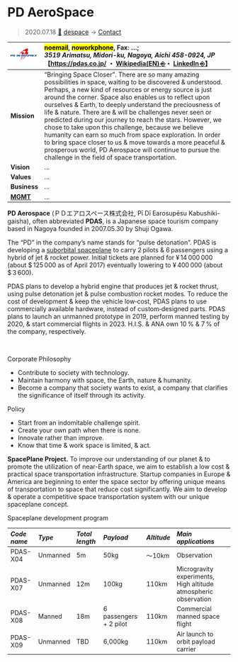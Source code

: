 # PD AeroSpace
> 2020.07.18 [🚀](../index/index.md) [despace](index.md) → [Contact](contact.md)

|[![](f/con/p/pd_aerospace_logo1_thumb.jpg)](f/con/p/pd_aerospace_logo1.png)|<mark>noemail</mark>, <mark>noworkphone</mark>, Fax: …;<br> *3519 Arimatsu, Midori-ku, Nagoya, Aichi 458-0924, JP*<br> 【<https://pdas.co.jp/> ・ [Wikipedia(EN) ⎆](https://en.wikipedia.org/wiki/PD_AeroSpace)・ [LinkedIn ⎆](https://www.linkedin.com/company/pd-aerospace-ltd./)】|
|:--|:--|
|**Mission**|“Bringing Space Closer”. There are so many amazing possibilities in space, waiting to be discovered & understood. Perhaps, a new kind of resources or energy source is just around the corner. Space also enables us to reflect upon ourselves & Earth, to deeply understand the preciousness of life & nature. There are & will be challenges never seen or predicted during our journey to reach the stars. However, we chose to take upon this challenge, because we believe humanity can earn so much from space exploration. In order to bring space closer to us & move towards a more peaceful & prosperous world, PD Aerospace will continue to pursue the challenge in the field of space transportation.|
|**Vision**|…|
|**Values**|…|
|**Business**|…|
|**[MGMT](mgmt.md)**|…|

**PD Aerospace** (ＰＤエアロスペース株式会社, Pī Dī Earosupēsu Kabushiki-gaisha), often abbreviated **PDAS**, is a Japanese space tourism company based in Nagoya founded in 2007.05.30 by Shuji Ogawa.

The “PD” in the company’s name stands for “pulse detonation”. PDAS is developing a [suborbital spaceplane](sc.md) to carry 2 pilots & 6 passengers using a hybrid of jet & rocket power. Initial tickets are planned for ¥ 14 000 000 (about $ 125 000 as of April 2017) eventually lowering to ¥ 400 000 (about $ 3 600).

PDAS plans to develop a hybrid engine that produces jet & rocket thrust, using pulse detonation jet & pulse combustion rocket modes. To reduce the cost of development & keep the vehicle low‑cost, PDAS plans to use commercially available hardware, instead of custom‑designed parts. PDAS plans to launch an unmanned prototype in 2019, perform manned testing by 2020, & start commercial flights in 2023. H.I.S. & ANA own 10 % & 7 % of the company, respectively.

<p style="page-break-after:always"> </p>

Corporate Philosophy

   - Contribute to society with technology.
   - Maintain harmony with space, the Earth, nature & humanity.
   - Become a company that society wants to exist, a company that clarifies the significance of itself through its activity.

Policy

   - Start from an indomitable challenge spirit.
   - Create your own path when there is none.
   - Innovate rather than improve.
   - Know that time & work space is limited, & act.

**SpacePlane Project.** To improve our understanding of our planet & to promote the utilization of near-Earth space, we aim to establish a low cost & practical space transportation infrastructure. Startup companies in Europe & America are beginning to enter the space sector by offering unique means of transportation to space that reduce cost significantly. We aim to develop & operate a competitive space transportation system with our unique spaceplane concept.

Spaceplane development program

|*Code name*|*Type*|*Total length*|*Payload*|*Altitude*|*Main applications*|
|:--|:--|:--|:--|:--|:--|
|PDAS-X04|Unmanned|5m|50kg|〜10km|Observation|
|PDAS-X07|Unmanned|12m|100kg|110km|Microgravity experiments, High altitude atmospheric observation|
|PDAS-X08|Manned|18m|6 passengers + 2 pilot|110km|Commercial manned space flight|
|PDAS-X09|Unmanned|TBD|6,000kg|110km|Air launch to orbit payload carrier|
